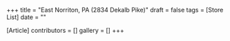 +++
title = "East Norriton, PA (2834 Dekalb Pike)"
draft = false
tags = [Store List]
date = ""

[Article]
contributors = []
gallery = []
+++